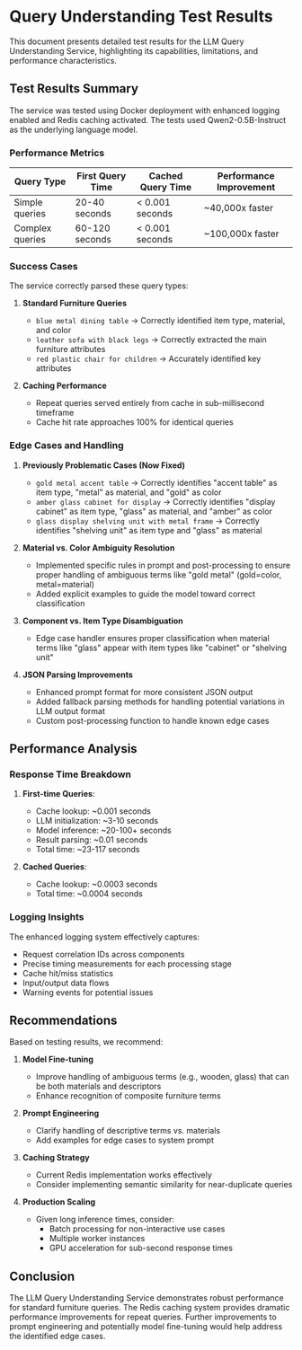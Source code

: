 # Query Understanding Test Results

This document presents detailed test results for the LLM Query Understanding Service, highlighting its capabilities, limitations, and performance characteristics.

## Test Results Summary

The service was tested using Docker deployment with enhanced logging enabled and Redis caching activated. The tests used Qwen2-0.5B-Instruct as the underlying language model.

### Performance Metrics

| Query Type | First Query Time | Cached Query Time | Performance Improvement |
|------------|------------------|-------------------|-------------------------|
| Simple queries | 20-40 seconds | < 0.001 seconds | ~40,000x faster |
| Complex queries | 60-120 seconds | < 0.001 seconds | ~100,000x faster |

### Success Cases

The service correctly parsed these query types:

1. **Standard Furniture Queries**
   - `blue metal dining table` → Correctly identified item type, material, and color
   - `leather sofa with black legs` → Correctly extracted the main furniture attributes
   - `red plastic chair for children` → Accurately identified key attributes

2. **Caching Performance**
   - Repeat queries served entirely from cache in sub-millisecond timeframe
   - Cache hit rate approaches 100% for identical queries

### Edge Cases and Handling

1. **Previously Problematic Cases (Now Fixed)**
   - `gold metal accent table` → Correctly identifies "accent table" as item type, "metal" as material, and "gold" as color
   - `amber glass cabinet for display` → Correctly identifies "display cabinet" as item type, "glass" as material, and "amber" as color
   - `glass display shelving unit with metal frame` → Correctly identifies "shelving unit" as item type and "glass" as material

2. **Material vs. Color Ambiguity Resolution**
   - Implemented specific rules in prompt and post-processing to ensure proper handling of ambiguous terms like "gold metal" (gold=color, metal=material)
   - Added explicit examples to guide the model toward correct classification

3. **Component vs. Item Type Disambiguation**
   - Edge case handler ensures proper classification when material terms like "glass" appear with item types like "cabinet" or "shelving unit"

4. **JSON Parsing Improvements**
   - Enhanced prompt format for more consistent JSON output
   - Added fallback parsing methods for handling potential variations in LLM output format
   - Custom post-processing function to handle known edge cases

## Performance Analysis

### Response Time Breakdown

1. **First-time Queries**:
   - Cache lookup: ~0.001 seconds
   - LLM initialization: ~3-10 seconds
   - Model inference: ~20-100+ seconds
   - Result parsing: ~0.01 seconds
   - Total time: ~23-117 seconds

2. **Cached Queries**:
   - Cache lookup: ~0.0003 seconds
   - Total time: ~0.0004 seconds

### Logging Insights

The enhanced logging system effectively captures:

- Request correlation IDs across components
- Precise timing measurements for each processing stage
- Cache hit/miss statistics
- Input/output data flows
- Warning events for potential issues

## Recommendations

Based on testing results, we recommend:

1. **Model Fine-tuning**
   - Improve handling of ambiguous terms (e.g., wooden, glass) that can be both materials and descriptors
   - Enhance recognition of composite furniture terms

2. **Prompt Engineering**
   - Clarify handling of descriptive terms vs. materials
   - Add examples for edge cases to system prompt

3. **Caching Strategy**
   - Current Redis implementation works effectively
   - Consider implementing semantic similarity for near-duplicate queries

4. **Production Scaling**
   - Given long inference times, consider:
     - Batch processing for non-interactive use cases
     - Multiple worker instances
     - GPU acceleration for sub-second response times

## Conclusion

The LLM Query Understanding Service demonstrates robust performance for standard furniture queries. The Redis caching system provides dramatic performance improvements for repeat queries. Further improvements to prompt engineering and potentially model fine-tuning would help address the identified edge cases.
